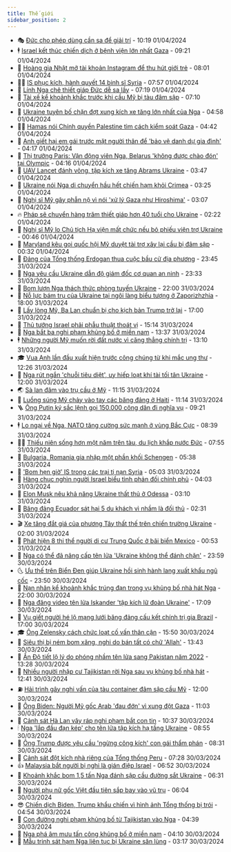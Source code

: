 ```yaml
---
title: Thế giới
sidebar_position: 2
---
```


<!-- vnexpress-the-gioi:START -->
- 🎭 [Đức cho phép dùng cần sa để giải trí](https://vnexpress.net/duc-cho-phep-dung-can-sa-de-giai-tri-4729175.html) - 10:19 01/04/2024
- 🕴 [Israel kết thúc chiến dịch ở bệnh viện lớn nhất Gaza](https://vnexpress.net/israel-ket-thuc-chien-dich-o-benh-vien-lon-nhat-gaza-4729164.html) - 09:21 01/04/2024
- 🤭 [Hoàng gia Nhật mở tài khoản Instagram để thu hút giới trẻ](https://vnexpress.net/hoang-gia-nhat-mo-tai-khoan-instagram-de-thu-hut-gioi-tre-4729122.html) - 08:01 01/04/2024
- 🧑‍💻 [IS phục kích, hành quyết 14 binh sĩ Syria](https://vnexpress.net/is-phuc-kich-hanh-quyet-14-binh-si-syria-4729120.html) - 07:57 01/04/2024
- 🦏 [Lính Nga chê thiết giáp Đức dễ sa lầy](https://vnexpress.net/linh-nga-che-thiet-giap-duc-de-sa-lay-4729111.html) - 07:19 01/04/2024
- 🦒 [Tài xế kể khoảnh khắc trước khi cầu Mỹ bị tàu đâm sập](https://vnexpress.net/tai-xe-ke-khoanh-khac-truoc-khi-cau-my-bi-tau-dam-sap-4729028.html) - 07:10 01/04/2024
- 🌈 [Ukraine tuyên bố chặn đợt xung kích xe tăng lớn nhất của Nga](https://vnexpress.net/ukraine-tuyen-bo-chan-dot-xung-kich-xe-tang-lon-nhat-cua-nga-4729050.html) - 04:58 01/04/2024
- 🧑‍🏫 [Hamas nói Chính quyền Palestine tìm cách kiểm soát Gaza](https://vnexpress.net/hamas-noi-chinh-quyen-palestine-tim-cach-kiem-soat-gaza-4728912.html) - 04:42 01/04/2024
- 🐲 [Anh giết hại em gái trước mặt người thân để &#39;bảo vệ danh dự gia đình&#39;](https://vnexpress.net/anh-giet-hai-em-gai-truoc-mat-nguoi-than-de-bao-ve-danh-du-gia-dinh-4728902.html) - 04:17 01/04/2024
- 🦒 [Thị trưởng Paris: Vận động viên Nga, Belarus &#39;không được chào đón&#39; tại Olympic](https://vnexpress.net/thi-truong-paris-van-dong-vien-nga-belarus-khong-duoc-chao-don-tai-olympic-4728923.html) - 04:16 01/04/2024
- 🐻 [UAV Lancet đánh võng, tập kích xe tăng Abrams Ukraine](https://vnexpress.net/uav-lancet-danh-vong-tap-kich-xe-tang-abrams-ukraine-4728901.html) - 03:47 01/04/2024
- 🚀 [Ukraine nói Nga di chuyển hầu hết chiến hạm khỏi Crimea](https://vnexpress.net/ukraine-noi-nga-di-chuyen-hau-het-chien-ham-khoi-crimea-4728919.html) - 03:25 01/04/2024
- 🥰 [Nghị sĩ Mỹ gây phẫn nộ vì nói &#39;xử lý Gaza như Hiroshima&#39;](https://vnexpress.net/nghi-si-my-gay-phan-no-vi-noi-xu-ly-gaza-nhu-hiroshima-4728903.html) - 03:07 01/04/2024
- 🔥 [Pháp sẽ chuyển hàng trăm thiết giáp hơn 40 tuổi cho Ukraine](https://vnexpress.net/phap-se-chuyen-hang-tram-thiet-giap-hon-40-tuoi-cho-ukraine-4728888.html) - 02:22 01/04/2024
- 🥳 [Nghị sĩ Mỹ lo Chủ tịch Hạ viện mất chức nếu bỏ phiếu viện trợ Ukraine](https://vnexpress.net/nghi-si-my-lo-chu-tich-ha-vien-mat-chuc-neu-bo-phieu-vien-tro-ukraine-4728857.html) - 00:46 01/04/2024
- 💼 [Maryland kêu gọi quốc hội Mỹ duyệt tài trợ xây lại cầu bị đâm sập](https://vnexpress.net/maryland-keu-goi-quoc-hoi-my-duyet-tai-tro-xay-lai-cau-bi-dam-sap-4728858.html) - 00:32 01/04/2024
- 🤡 [Đảng của Tổng thống Erdogan thua cuộc bầu cử địa phương](https://vnexpress.net/dang-cua-tong-thong-erdogan-thua-cuoc-bau-cu-dia-phuong-4728853.html) - 23:45 31/03/2024
- 🌁 [Nga yêu cầu Ukraine dẫn độ giám đốc cơ quan an ninh](https://vnexpress.net/nga-yeu-cau-ukraine-dan-do-giam-doc-co-quan-an-ninh-4728844.html) - 23:33 31/03/2024
- 🤩 [Bom lượn Nga thách thức phòng tuyến Ukraine](https://vnexpress.net/bom-luon-nga-thach-thuc-phong-tuyen-ukraine-4727790.html) - 22:00 31/03/2024
- 🎉 [Nỗ lực bám trụ của Ukraine tại ngôi làng biểu tượng ở Zaporizhzhia](https://vnexpress.net/no-luc-bam-tru-cua-ukraine-tai-ngoi-lang-bieu-tuong-o-zaporizhzhia-4725219.html) - 18:00 31/03/2024
- 🎉 [Lấy lòng Mỹ, Ba Lan chuẩn bị cho kịch bản Trump trở lại](https://vnexpress.net/lay-long-my-ba-lan-chuan-bi-cho-kich-ban-trump-tro-lai-4718416.html) - 17:00 31/03/2024
- 🌁 [Thủ tướng Israel phải phẫu thuật thoát vị](https://vnexpress.net/thu-tuong-israel-phai-phau-thuat-thoat-vi-4728833.html) - 15:14 31/03/2024
- 🌊 [Nga bắt ba nghi phạm khủng bố ở miền nam](https://vnexpress.net/nga-bat-ba-nghi-pham-khung-bo-o-mien-nam-4728805.html) - 13:37 31/03/2024
- 🕴 [Những người Mỹ muốn rời đất nước vì căng thẳng chính trị](https://vnexpress.net/nhung-nguoi-my-muon-roi-dat-nuoc-vi-cang-thang-chinh-tri-4724765.html) - 13:10 31/03/2024
- 🎓 [Vua Anh lần đầu xuất hiện trước công chúng từ khi mắc ung thư](https://vnexpress.net/vua-anh-lan-dau-xuat-hien-truoc-cong-chung-tu-khi-mac-ung-thu-4728808.html) - 12:26 31/03/2024
- 🦩 [Nga rút ngắn &#39;chuỗi tiêu diệt&#39;, uy hiếp loạt khí tài tối tân Ukraine](https://vnexpress.net/nga-rut-ngan-chuoi-tieu-diet-uy-hiep-loat-khi-tai-toi-tan-ukraine-4726696.html) - 12:00 31/03/2024
- 🌏 [Sà lan đâm vào trụ cầu ở Mỹ](https://vnexpress.net/sa-lan-dam-vao-tru-cau-o-my-4728800.html) - 11:15 31/03/2024
- 🌋 [Luồng súng Mỹ chảy vào tay các băng đảng ở Haiti](https://vnexpress.net/luong-sung-my-chay-vao-tay-cac-bang-dang-o-haiti-4726611.html) - 11:14 31/03/2024
- 🪜 [Ông Putin ký sắc lệnh gọi 150.000 công dân đi nghĩa vụ](https://vnexpress.net/ong-putin-ky-sac-lenh-goi-150-000-cong-dan-di-nghia-vu-4728774.html) - 09:21 31/03/2024
- 🕴 [Lo ngại về Nga, NATO tăng cường sức mạnh ở vùng Bắc Cực](https://vnexpress.net/lo-ngai-ve-nga-nato-tang-cuong-suc-manh-o-vung-bac-cuc-4721613.html) - 08:39 31/03/2024
- 🧑‍🏫 [Thiếu niên sống hơn một năm trên tàu, du lịch khắp nước Đức](https://vnexpress.net/thieu-nien-song-hon-mot-nam-tren-tau-du-lich-khap-nuoc-duc-4728746.html) - 07:55 31/03/2024
- 🌮 [Bulgaria, Romania gia nhập một phần khối Schengen](https://vnexpress.net/bulgaria-romania-gia-nhap-mot-phan-khoi-schengen-4728708.html) - 05:38 31/03/2024
- 🚦 [&#39;Bom hẹn giờ&#39; IS trong các trại tị nạn Syria](https://vnexpress.net/bom-hen-gio-is-trong-cac-trai-ti-nan-syria-4726419.html) - 05:03 31/03/2024
- 💫 [Hàng chục nghìn người Israel biểu tình phản đối chính phủ](https://vnexpress.net/hang-chuc-nghin-nguoi-israel-bieu-tinh-phan-doi-chinh-phu-4728691.html) - 04:03 31/03/2024
- 🤡 [Elon Musk nêu khả năng Ukraine thất thủ ở Odessa](https://vnexpress.net/elon-musk-neu-kha-nang-ukraine-that-thu-o-odessa-4728633.html) - 03:10 31/03/2024
- 🦣 [Băng đảng Ecuador sát hại 5 du khách vì nhầm là đối thủ](https://vnexpress.net/bang-dang-ecuador-sat-hai-5-du-khach-vi-nham-la-doi-thu-4728655.html) - 02:31 31/03/2024
- 🎬 [Xe tăng đắt giá của phương Tây thất thế trên chiến trường Ukraine](https://vnexpress.net/xe-tang-dat-gia-cua-phuong-tay-that-the-tren-chien-truong-ukraine-4724565.html) - 02:00 31/03/2024
- 🎉 [Phát hiện 8 thi thể người di cư Trung Quốc ở bãi biển Mexico](https://vnexpress.net/phat-hien-8-thi-the-nguoi-di-cu-trung-quoc-o-bai-bien-mexico-4728638.html) - 00:53 31/03/2024
- 🎡 [Nga có thể đã nâng cấp tên lửa &#39;Ukraine không thể đánh chặn&#39;](https://vnexpress.net/nga-co-the-da-nang-cap-ten-lua-ukraine-khong-the-danh-chan-4727066.html) - 23:59 30/03/2024
- 🌜 [Ưu thế trên Biển Đen giúp Ukraine hồi sinh hành lang xuất khẩu ngũ cốc](https://vnexpress.net/uu-the-tren-bien-den-giup-ukraine-hoi-sinh-hanh-lang-xuat-khau-ngu-coc-4723724.html) - 23:50 30/03/2024
- 🎡 [Nạn nhân kể khoảnh khắc trúng đạn trong vụ khủng bố nhà hát Nga](https://vnexpress.net/nan-nhan-ke-khoanh-khac-trung-dan-trong-vu-khung-bo-nha-hat-nga-4728393.html) - 22:00 30/03/2024
- 🤗 [Nga đăng video tên lửa Iskander &#39;tập kích lữ đoàn Ukraine&#39;](https://vnexpress.net/nga-dang-video-ten-lua-iskander-tap-kich-lu-doan-ukraine-4728605.html) - 17:09 30/03/2024
- 🦩 [Vụ giết người hé lộ mạng lưới băng đảng cấu kết chính trị gia Brazil](https://vnexpress.net/vu-giet-nguoi-he-lo-mang-luoi-bang-dang-cau-ket-chinh-tri-gia-brazil-4728422.html) - 17:00 30/03/2024
- 🎓 [Ông Zelensky cách chức loạt cố vấn thân cận](https://vnexpress.net/ong-zelensky-cach-chuc-loat-co-van-than-can-4728610.html) - 15:50 30/03/2024
- 🌁 [Siêu thị bị ném bom xăng, nghi do bán tất có chữ &#39;Allah&#39;](https://vnexpress.net/sieu-thi-bi-nem-bom-xang-nghi-do-ban-tat-co-chu-allah-4728582.html) - 13:43 30/03/2024
- 🤩 [Ấn Độ tiết lộ lý do phóng nhầm tên lửa sang Pakistan năm 2022](https://vnexpress.net/an-do-tiet-lo-ly-do-phong-nham-ten-lua-sang-pakistan-nam-2022-4728578.html) - 13:28 30/03/2024
- 👹 [Nhiều người nhập cư Tajikistan rời Nga sau vụ khủng bố nhà hát](https://vnexpress.net/nhieu-nguoi-nhap-cu-tajikistan-roi-nga-sau-vu-khung-bo-nha-hat-4728573.html) - 12:41 30/03/2024
- ⛽️ [Hải trình gây nghi vấn của tàu container đâm sập cầu Mỹ](https://vnexpress.net/hai-trinh-gay-nghi-van-cua-tau-container-dam-sap-cau-my-4728448.html) - 12:00 30/03/2024
- 🚀 [Ông Biden: Người Mỹ gốc Arab &#39;đau đớn&#39; vì xung đột Gaza](https://vnexpress.net/ong-biden-nguoi-my-goc-arab-dau-don-vi-xung-dot-gaza-4728563.html) - 11:03 30/03/2024
- 🎡 [Cảnh sát Hà Lan vây ráp nghi phạm bắt con tin](https://vnexpress.net/canh-sat-ha-lan-vay-rap-nghi-pham-bat-con-tin-4728562.html) - 10:37 30/03/2024
- 🕯 [Nga &#39;lắp đầu đạn kép&#39; cho tên lửa tập kích hạ tầng Ukraine](https://vnexpress.net/nga-lap-dau-dan-kep-cho-ten-lua-tap-kich-ha-tang-ukraine-4728524.html) - 08:55 30/03/2024
- 🐻 [Ông Trump được yêu cầu &#39;ngừng công kích&#39; con gái thẩm phán](https://vnexpress.net/ong-trump-duoc-yeu-cau-ngung-cong-kich-con-gai-tham-phan-4728531.html) - 08:31 30/03/2024
- 🚦 [Cảnh sát đột kích nhà riêng của Tổng thống Peru](https://vnexpress.net/canh-sat-dot-kich-nha-rieng-cua-tong-thong-peru-4728513.html) - 07:28 30/03/2024
- 👍 [Malaysia bắt người bị nghi là gián điệp Israel](https://vnexpress.net/malaysia-bat-nguoi-bi-nghi-la-gian-diep-israel-4728510.html) - 06:52 30/03/2024
- 🚀 [Khoảnh khắc bom 1,5 tấn Nga đánh sập cầu đường sắt Ukraine](https://vnexpress.net/khoanh-khac-bom-1-5-tan-nga-danh-sap-cau-duong-sat-ukraine-4728505.html) - 06:31 30/03/2024
- 🌮 [Người phụ nữ gốc Việt đầu tiên sắp bay vào vũ trụ](https://vnexpress.net/nguoi-phu-nu-goc-viet-dau-tien-sap-bay-vao-vu-tru-4728489.html) - 06:04 30/03/2024
- 😎 [Chiến dịch Biden, Trump khẩu chiến vì hình ảnh Tổng thống bị trói](https://vnexpress.net/chien-dich-biden-trump-khau-chien-vi-hinh-anh-tong-thong-bi-troi-4728454.html) - 04:54 30/03/2024
- 🐲 [Con đường nghi phạm khủng bố từ Tajikistan vào Nga](https://vnexpress.net/con-duong-nghi-pham-khung-bo-tu-tajikistan-vao-nga-4728374.html) - 04:39 30/03/2024
- 💫 [Nga phá âm mưu tấn công khủng bố ở miền nam](https://vnexpress.net/nga-pha-am-muu-tan-cong-khung-bo-o-mien-nam-4728450.html) - 04:10 30/03/2024
- 👀 [Mẫu trinh sát hạm Nga liên tục bị Ukraine săn lùng](https://vnexpress.net/mau-trinh-sat-ham-nga-lien-tuc-bi-ukraine-san-lung-4728058.html) - 03:17 30/03/2024<!-- vnexpress-the-gioi:END -->